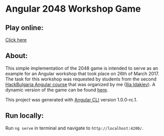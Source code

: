 # Angular 2048 Workshop Game

## Play online: 
[Click here](https://iliaidakiev.github.io/NG_2048_workshop/)

## About:
 This simple implementation of the 2048 game is intended to serve as an example for an Angular workshop that took place on 26th of March 2017. The task for this workshop was requested by students from the second [HackBulgaria Angular course](https://hackbulgaria.com/courses/angular2-volume2/) that was organized by me ([Ilia Idakiev](https://bg.linkedin.com/in/idakiev)). A dynamic version of the game can be found [here](https://github.com/IliaIdakiev/NG_2048_workshop/tree/sasho).

This project was generated with [Angular CLI](https://github.com/angular/angular-cli) version 1.0.0-rc.1.

## Run locally:
Run `ng serve` in terminal and navigate to `http://localhost:4200/`.

